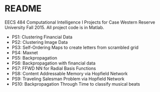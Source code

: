 # README #

EECS 484 Computational Intelligence I Projects for Case Western Reserve University Fall 2015. All project code is in Matlab.

* PS1: Clustering Financial Data
* PS2: Clustering Image Data
* PS3: Self-Ordering Maps to create letters from scrambled grid
* PS4: Maxnet
* PS5: Backpropagation
* PS6: Backpropagation with financial data
* PS7: FFWD NN for Radial Basis Functions
* PS8: Content Addressable Memory via Hopfield Network
* PS9: Traveling Salesman Problem via Hopfield Network
* PS10: Backpropagation Through Time to classify musical beats